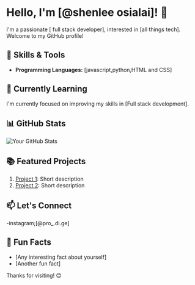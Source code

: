 # Hello, I'm [@shenlee osialai]! 👋

I'm a passionate [ full stack developer], interested in [all things tech]. Welcome to my GitHub profile!

## 🔧 Skills & Tools

- **Programming Languages:** [javascript,python,HTML and CSS]

## 🌱 Currently Learning

I'm currently focused on improving my skills in [Full stack development].

## 📊 GitHub Stats

![Your GitHub Stats](https://github-readme-stats.vercel.app/api?username=your-username&show_icons=true&count_private=true&hide=contribs,prs&theme=radical)

## 📚 Featured Projects

1. [Project 1](link-to-project1): Short description
2. [Project 2](link-to-project2): Short description
   <!-- Add more projects as needed -->

## 📫 Let's Connect

-instagram;[@pro_.di.ge]


## 🚀 Fun Facts

- [Any interesting fact about yourself]
- [Another fun fact]

Thanks for visiting! 😊

<!---
shenleeosialai/shenleeosialai is a ✨ special ✨ repository because its `README.md` (this file) appears on your GitHub profile.
You can click the Preview link to take a look at your changes.
--->

